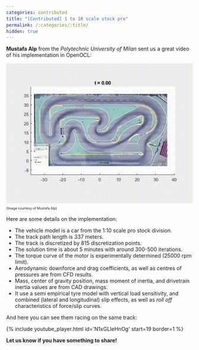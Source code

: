 ```yaml
---
categories: contributed
title: "[Contributed] 1 to 10 scale stock pro"
permalink: /:categories/:title/
hidden: true
---
```


**Mustafa Alp** from the *Polytechnic University of Milan* sent us a great video of his implementation in OpenOCL:

![Animation of race track](/assets/posts/lapsim_2208_v1.gif)  
<span style="font-size: xx-small;">(Image courtesy of Mustafa Alp)</span>

Here are some details on the implementation:
* The vehicle model is a car from the 1:10 scale pro stock division.
* The track path length is 337 meters.
* The track is discretized by 815 discretization points.
* The solution time is about 5 minutes with around 300-500 iterations.
* The torque curve of the motor is experimentally determined (25000 rpm limit).
* Aerodynamic downforce and drag coefficients, as well as centres of pressures are from CFD results.
* Mass, center of gravity position, mass moment of inertia, and drivetrain inertia values are from CAD drawings. 
* It use a semi empirical tyre model with vertical load sensitivity, and combined (lateral and longitudinal) slip effects, as well as *roll off* characteristics of force/slip curves.


And here you can see them racing on the same track:

{% include youtube_player.html id='N1xGLIeHnOg' start=19 border=1 %}

**Let us know if you have something to share!**
